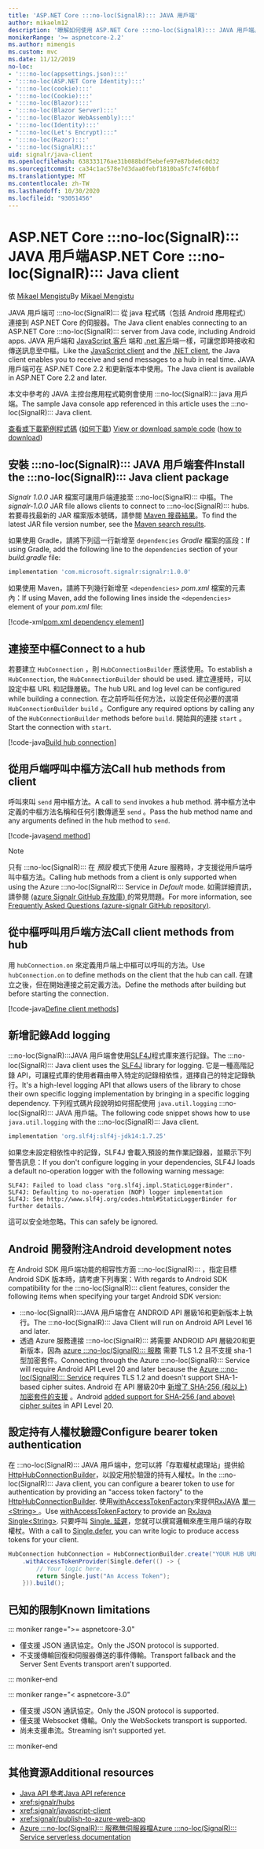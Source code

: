 ```yaml
---
title: 'ASP.NET Core :::no-loc(SignalR)::: JAVA 用戶端'
author: mikaelm12
description: '瞭解如何使用 ASP.NET Core :::no-loc(SignalR)::: JAVA 用戶端。'
monikerRange: '>= aspnetcore-2.2'
ms.author: mimengis
ms.custom: mvc
ms.date: 11/12/2019
no-loc:
- ':::no-loc(appsettings.json):::'
- ':::no-loc(ASP.NET Core Identity):::'
- ':::no-loc(cookie):::'
- ':::no-loc(Cookie):::'
- ':::no-loc(Blazor):::'
- ':::no-loc(Blazor Server):::'
- ':::no-loc(Blazor WebAssembly):::'
- ':::no-loc(Identity):::'
- ":::no-loc(Let's Encrypt):::"
- ':::no-loc(Razor):::'
- ':::no-loc(SignalR):::'
uid: signalr/java-client
ms.openlocfilehash: 638333176ae31b088bdf5ebefe97e87bde6c0d32
ms.sourcegitcommit: ca34c1ac578e7d3daa0febf1810ba5fc74f60bbf
ms.translationtype: MT
ms.contentlocale: zh-TW
ms.lasthandoff: 10/30/2020
ms.locfileid: "93051456"
---
```

# <a name="aspnet-core-no-locsignalr-java-client"></a><span data-ttu-id="58a06-103">ASP.NET Core :::no-loc(SignalR)::: JAVA 用戶端</span><span class="sxs-lookup"><span data-stu-id="58a06-103">ASP.NET Core :::no-loc(SignalR)::: Java client</span></span>

<span data-ttu-id="58a06-104">依 [Mikael Mengistu](https://twitter.com/MikaelM_12)</span><span class="sxs-lookup"><span data-stu-id="58a06-104">By [Mikael Mengistu](https://twitter.com/MikaelM_12)</span></span>

<span data-ttu-id="58a06-105">JAVA 用戶端可 :::no-loc(SignalR)::: 從 java 程式碼（包括 Android 應用程式）連接到 ASP.NET Core 的伺服器。</span><span class="sxs-lookup"><span data-stu-id="58a06-105">The Java client enables connecting to an ASP.NET Core :::no-loc(SignalR)::: server from Java code, including Android apps.</span></span> <span data-ttu-id="58a06-106">JAVA 用戶端和 [JavaScript 客戶](xref:signalr/javascript-client) 端和 [.net 客戶](xref:signalr/dotnet-client)端一樣，可讓您即時接收和傳送訊息至中樞。</span><span class="sxs-lookup"><span data-stu-id="58a06-106">Like the [JavaScript client](xref:signalr/javascript-client) and the [.NET client](xref:signalr/dotnet-client), the Java client enables you to receive and send messages to a hub in real time.</span></span> <span data-ttu-id="58a06-107">JAVA 用戶端可在 ASP.NET Core 2.2 和更新版本中使用。</span><span class="sxs-lookup"><span data-stu-id="58a06-107">The Java client is available in ASP.NET Core 2.2 and later.</span></span>

<span data-ttu-id="58a06-108">本文中參考的 JAVA 主控台應用程式範例會使用 :::no-loc(SignalR)::: java 用戶端。</span><span class="sxs-lookup"><span data-stu-id="58a06-108">The sample Java console app referenced in this article uses the :::no-loc(SignalR)::: Java client.</span></span>

<span data-ttu-id="58a06-109">[查看或下載範例程式碼](https://github.com/dotnet/AspNetCore.Docs/tree/master/aspnetcore/signalr/java-client/sample) ([如何下載](xref:index#how-to-download-a-sample)) </span><span class="sxs-lookup"><span data-stu-id="58a06-109">[View or download sample code](https://github.com/dotnet/AspNetCore.Docs/tree/master/aspnetcore/signalr/java-client/sample) ([how to download](xref:index#how-to-download-a-sample))</span></span>

## <a name="install-the-no-locsignalr-java-client-package"></a><span data-ttu-id="58a06-110">安裝 :::no-loc(SignalR)::: JAVA 用戶端套件</span><span class="sxs-lookup"><span data-stu-id="58a06-110">Install the :::no-loc(SignalR)::: Java client package</span></span>

<span data-ttu-id="58a06-111">*Signalr 1.0.0* JAR 檔案可讓用戶端連接至 :::no-loc(SignalR)::: 中樞。</span><span class="sxs-lookup"><span data-stu-id="58a06-111">The *signalr-1.0.0* JAR file allows clients to connect to :::no-loc(SignalR)::: hubs.</span></span> <span data-ttu-id="58a06-112">若要尋找最新的 JAR 檔案版本號碼，請參閱 [Maven 搜尋結果](https://search.maven.org/search?q=g:com.microsoft.signalr%20AND%20a:signalr)。</span><span class="sxs-lookup"><span data-stu-id="58a06-112">To find the latest JAR file version number, see the [Maven search results](https://search.maven.org/search?q=g:com.microsoft.signalr%20AND%20a:signalr).</span></span>

<span data-ttu-id="58a06-113">如果使用 Gradle，請將下列這一行新增至 `dependencies` *Gradle* 檔案的區段：</span><span class="sxs-lookup"><span data-stu-id="58a06-113">If using Gradle, add the following line to the `dependencies` section of your *build.gradle* file:</span></span>

```gradle
implementation 'com.microsoft.signalr:signalr:1.0.0'
```

<span data-ttu-id="58a06-114">如果使用 Maven，請將下列幾行新增至 `<dependencies>` *pom.xml* 檔案的元素內：</span><span class="sxs-lookup"><span data-stu-id="58a06-114">If using Maven, add the following lines inside the `<dependencies>` element of your *pom.xml* file:</span></span>

[!code-xml[pom.xml dependency element](java-client/sample/pom.xml?name=snippet_dependencyElement)]

## <a name="connect-to-a-hub"></a><span data-ttu-id="58a06-115">連接至中樞</span><span class="sxs-lookup"><span data-stu-id="58a06-115">Connect to a hub</span></span>

<span data-ttu-id="58a06-116">若要建立 `HubConnection` ，則 `HubConnectionBuilder` 應該使用。</span><span class="sxs-lookup"><span data-stu-id="58a06-116">To establish a `HubConnection`, the `HubConnectionBuilder` should be used.</span></span> <span data-ttu-id="58a06-117">建立連接時，可以設定中樞 URL 和記錄層級。</span><span class="sxs-lookup"><span data-stu-id="58a06-117">The hub URL and log level can be configured while building a connection.</span></span> <span data-ttu-id="58a06-118">在之前呼叫任何方法，以設定任何必要的選項 `HubConnectionBuilder` `build` 。</span><span class="sxs-lookup"><span data-stu-id="58a06-118">Configure any required options by calling any of the `HubConnectionBuilder` methods before `build`.</span></span> <span data-ttu-id="58a06-119">開始與的連接 `start` 。</span><span class="sxs-lookup"><span data-stu-id="58a06-119">Start the connection with `start`.</span></span>

[!code-java[Build hub connection](java-client/sample/src/main/java/Chat.java?range=16-17)]

## <a name="call-hub-methods-from-client"></a><span data-ttu-id="58a06-120">從用戶端呼叫中樞方法</span><span class="sxs-lookup"><span data-stu-id="58a06-120">Call hub methods from client</span></span>

<span data-ttu-id="58a06-121">呼叫來叫 `send` 用中樞方法。</span><span class="sxs-lookup"><span data-stu-id="58a06-121">A call to `send` invokes a hub method.</span></span> <span data-ttu-id="58a06-122">將中樞方法中定義的中樞方法名稱和任何引數傳遞至 `send` 。</span><span class="sxs-lookup"><span data-stu-id="58a06-122">Pass the hub method name and any arguments defined in the hub method to `send`.</span></span>

[!code-java[send method](java-client/sample/src/main/java/Chat.java?range=28)]

> [!NOTE]
> <span data-ttu-id="58a06-123">只有 :::no-loc(SignalR)::: 在 *預設* 模式下使用 Azure 服務時，才支援從用戶端呼叫中樞方法。</span><span class="sxs-lookup"><span data-stu-id="58a06-123">Calling hub methods from a client is only supported when using the Azure :::no-loc(SignalR)::: Service in *Default* mode.</span></span> <span data-ttu-id="58a06-124">如需詳細資訊，請參閱 [ (azure Signalr GitHub 存放庫) ](https://github.com/Azure/azure-signalr/blob/dev/docs/faq.md#what-is-the-meaning-of-service-mode-defaultserverlessclassic-how-can-i-choose)的常見問題。</span><span class="sxs-lookup"><span data-stu-id="58a06-124">For more information, see [Frequently Asked Questions (azure-signalr GitHub repository)](https://github.com/Azure/azure-signalr/blob/dev/docs/faq.md#what-is-the-meaning-of-service-mode-defaultserverlessclassic-how-can-i-choose).</span></span>

## <a name="call-client-methods-from-hub"></a><span data-ttu-id="58a06-125">從中樞呼叫用戶端方法</span><span class="sxs-lookup"><span data-stu-id="58a06-125">Call client methods from hub</span></span>

<span data-ttu-id="58a06-126">用 `hubConnection.on` 來定義用戶端上中樞可以呼叫的方法。</span><span class="sxs-lookup"><span data-stu-id="58a06-126">Use `hubConnection.on` to define methods on the client that the hub can call.</span></span> <span data-ttu-id="58a06-127">在建立之後，但在開始連接之前定義方法。</span><span class="sxs-lookup"><span data-stu-id="58a06-127">Define the methods after building but before starting the connection.</span></span>

[!code-java[Define client methods](java-client/sample/src/main/java/Chat.java?range=19-21)]

## <a name="add-logging"></a><span data-ttu-id="58a06-128">新增記錄</span><span class="sxs-lookup"><span data-stu-id="58a06-128">Add logging</span></span>

<span data-ttu-id="58a06-129">:::no-loc(SignalR):::JAVA 用戶端會使用[SLF4J](https://www.slf4j.org/)程式庫來進行記錄。</span><span class="sxs-lookup"><span data-stu-id="58a06-129">The :::no-loc(SignalR)::: Java client uses the [SLF4J](https://www.slf4j.org/) library for logging.</span></span> <span data-ttu-id="58a06-130">它是一種高階記錄 API，可讓程式庫的使用者藉由帶入特定的記錄相依性，選擇自己的特定記錄執行。</span><span class="sxs-lookup"><span data-stu-id="58a06-130">It's a high-level logging API that allows users of the library to chose their own specific logging implementation by bringing in a specific logging dependency.</span></span> <span data-ttu-id="58a06-131">下列程式碼片段說明如何搭配使用 `java.util.logging` :::no-loc(SignalR)::: JAVA 用戶端。</span><span class="sxs-lookup"><span data-stu-id="58a06-131">The following code snippet shows how to use `java.util.logging` with the :::no-loc(SignalR)::: Java client.</span></span>

```gradle
implementation 'org.slf4j:slf4j-jdk14:1.7.25'
```

<span data-ttu-id="58a06-132">如果您未設定相依性中的記錄，SLF4J 會載入預設的無作業記錄器，並顯示下列警告訊息：</span><span class="sxs-lookup"><span data-stu-id="58a06-132">If you don't configure logging in your dependencies, SLF4J loads a default no-operation logger with the following warning message:</span></span>

```
SLF4J: Failed to load class "org.slf4j.impl.StaticLoggerBinder".
SLF4J: Defaulting to no-operation (NOP) logger implementation
SLF4J: See http://www.slf4j.org/codes.html#StaticLoggerBinder for further details.
```

<span data-ttu-id="58a06-133">這可以安全地忽略。</span><span class="sxs-lookup"><span data-stu-id="58a06-133">This can safely be ignored.</span></span>

## <a name="android-development-notes"></a><span data-ttu-id="58a06-134">Android 開發附注</span><span class="sxs-lookup"><span data-stu-id="58a06-134">Android development notes</span></span>

<span data-ttu-id="58a06-135">在 Android SDK 用戶端功能的相容性方面 :::no-loc(SignalR)::: ，指定目標 Android SDK 版本時，請考慮下列專案：</span><span class="sxs-lookup"><span data-stu-id="58a06-135">With regards to Android SDK compatibility for the :::no-loc(SignalR)::: client features, consider the following items when specifying your target Android SDK version:</span></span>

* <span data-ttu-id="58a06-136">:::no-loc(SignalR):::JAVA 用戶端會在 ANDROID API 層級16和更新版本上執行。</span><span class="sxs-lookup"><span data-stu-id="58a06-136">The :::no-loc(SignalR)::: Java Client will run on Android API Level 16 and later.</span></span>
* <span data-ttu-id="58a06-137">透過 Azure 服務連接 :::no-loc(SignalR)::: 將需要 ANDROID API 層級20和更新版本，因為 [azure :::no-loc(SignalR)::: 服務](/azure/azure-signalr/signalr-overview) 需要 TLS 1.2 且不支援 sha-1 型加密套件。</span><span class="sxs-lookup"><span data-stu-id="58a06-137">Connecting through the Azure :::no-loc(SignalR)::: Service will require Android API Level 20 and later because the [Azure :::no-loc(SignalR)::: Service](/azure/azure-signalr/signalr-overview) requires TLS 1.2 and doesn't support SHA-1-based cipher suites.</span></span> <span data-ttu-id="58a06-138">Android 在 API 層級20中 [新增了 SHA-256 (和以上) 加密套件的支援](https://developer.android.com/reference/javax/net/ssl/SSLSocket) 。</span><span class="sxs-lookup"><span data-stu-id="58a06-138">Android [added support for SHA-256 (and above) cipher suites](https://developer.android.com/reference/javax/net/ssl/SSLSocket) in API Level 20.</span></span>

## <a name="configure-bearer-token-authentication"></a><span data-ttu-id="58a06-139">設定持有人權杖驗證</span><span class="sxs-lookup"><span data-stu-id="58a06-139">Configure bearer token authentication</span></span>

<span data-ttu-id="58a06-140">在 :::no-loc(SignalR)::: JAVA 用戶端中，您可以將「存取權杖處理站」提供給 [HttpHubConnectionBuilder](/java/api/com.microsoft.signalr._http_hub_connection_builder?view=aspnet-signalr-java)，以設定用於驗證的持有人權杖。</span><span class="sxs-lookup"><span data-stu-id="58a06-140">In the :::no-loc(SignalR)::: Java client, you can configure a bearer token to use for authentication by providing an "access token factory" to the [HttpHubConnectionBuilder](/java/api/com.microsoft.signalr._http_hub_connection_builder?view=aspnet-signalr-java).</span></span> <span data-ttu-id="58a06-141">使用[withAccessTokenFactory](/java/api/com.microsoft.signalr._http_hub_connection_builder.withaccesstokenprovider?view=aspnet-signalr-java#com_microsoft_signalr__http_hub_connection_builder_withAccessTokenProvider_Single_String__)來提供[RxJAVA](https://github.com/ReactiveX/RxJava) [單一 \<String> ](https://reactivex.io/documentation/single.html)。</span><span class="sxs-lookup"><span data-stu-id="58a06-141">Use [withAccessTokenFactory](/java/api/com.microsoft.signalr._http_hub_connection_builder.withaccesstokenprovider?view=aspnet-signalr-java#com_microsoft_signalr__http_hub_connection_builder_withAccessTokenProvider_Single_String__) to provide an [RxJava](https://github.com/ReactiveX/RxJava) [Single\<String>](https://reactivex.io/documentation/single.html).</span></span> <span data-ttu-id="58a06-142">只要呼叫 [Single. 延遲](https://reactivex.io/RxJava/javadoc/io/reactivex/Single.html#defer-java.util.concurrent.Callable-)，您就可以撰寫邏輯來產生用戶端的存取權杖。</span><span class="sxs-lookup"><span data-stu-id="58a06-142">With a call to [Single.defer](https://reactivex.io/RxJava/javadoc/io/reactivex/Single.html#defer-java.util.concurrent.Callable-), you can write logic to produce access tokens for your client.</span></span>

```java
HubConnection hubConnection = HubConnectionBuilder.create("YOUR HUB URL HERE")
    .withAccessTokenProvider(Single.defer(() -> {
        // Your logic here.
        return Single.just("An Access Token");
    })).build();
```

## <a name="known-limitations"></a><span data-ttu-id="58a06-143">已知的限制</span><span class="sxs-lookup"><span data-stu-id="58a06-143">Known limitations</span></span>

::: moniker range=">= aspnetcore-3.0"

* <span data-ttu-id="58a06-144">僅支援 JSON 通訊協定。</span><span class="sxs-lookup"><span data-stu-id="58a06-144">Only the JSON protocol is supported.</span></span>
* <span data-ttu-id="58a06-145">不支援傳輸回復和伺服器傳送的事件傳輸。</span><span class="sxs-lookup"><span data-stu-id="58a06-145">Transport fallback and the Server Sent Events transport aren't supported.</span></span>

::: moniker-end

::: moniker range="< aspnetcore-3.0"

* <span data-ttu-id="58a06-146">僅支援 JSON 通訊協定。</span><span class="sxs-lookup"><span data-stu-id="58a06-146">Only the JSON protocol is supported.</span></span>
* <span data-ttu-id="58a06-147">僅支援 Websocket 傳輸。</span><span class="sxs-lookup"><span data-stu-id="58a06-147">Only the WebSockets transport is supported.</span></span>
* <span data-ttu-id="58a06-148">尚未支援串流。</span><span class="sxs-lookup"><span data-stu-id="58a06-148">Streaming isn't supported yet.</span></span>

::: moniker-end

## <a name="additional-resources"></a><span data-ttu-id="58a06-149">其他資源</span><span class="sxs-lookup"><span data-stu-id="58a06-149">Additional resources</span></span>

* [<span data-ttu-id="58a06-150">Java API 參考</span><span class="sxs-lookup"><span data-stu-id="58a06-150">Java API reference</span></span>](/java/api/com.microsoft.signalr?view=aspnet-signalr-java)
* <xref:signalr/hubs>
* <xref:signalr/javascript-client>
* <xref:signalr/publish-to-azure-web-app>
* [<span data-ttu-id="58a06-151">Azure :::no-loc(SignalR)::: 服務無伺服器檔</span><span class="sxs-lookup"><span data-stu-id="58a06-151">Azure :::no-loc(SignalR)::: Service serverless documentation</span></span>](/azure/azure-signalr/signalr-concept-serverless-development-config)

